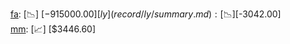 [fa](record/fa/summary.md): [📉] [$-915000.00]  
[ly](record/ly/summary.md): [📉] [$-3042.00]  
[mm](record/mm/summary.md): [📈] [$3446.60]  
